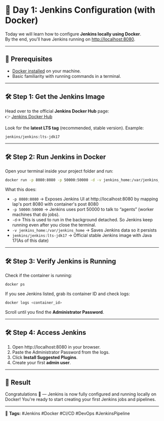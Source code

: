 # 🚀 Day 1: Jenkins Configuration (with Docker)

Today we will learn how to configure **Jenkins locally using Docker**.  
By the end, you'll have Jenkins running on [http://localhost:8080](http://localhost:8080).

---

## 📌 Prerequisites

- [Docker installed](https://docs.docker.com/get-docker/) on your machine.
- Basic familiarity with running commands in a terminal.

---

## 🛠️ Step 1: Get the Jenkins Image

Head over to the official **Jenkins Docker Hub** page:  
👉 [Jenkins Docker Hub](https://hub.docker.com/r/jenkins/jenkins)

Look for the **latest LTS tag** (recommended, stable version). Example:

```
jenkins/jenkins:lts-jdk17
```

---

## 🛠️ Step 2: Run Jenkins in Docker

Open your terminal inside your project folder and run:

```bash
docker run -p 8080:8080 -p 50000:50000 -d -v jenkins_home:/var/jenkins_home jenkins/jenkins:lts-jdk17
```

What this does:

- `-p 8080:8080` → Exposes Jenkins UI at http://localhost:8080 by mapping lap's port 8080 with container's post 8080
- `-p 50000:50000` → Jenkins uses port 50000 to talk to “agents” (worker machines that do jobs).
- `-d`→ This is used to run in the background detached. So Jenkins keep running even after you close the terminal.
- `-v jenkins_home:/var/jenkins_home` → Saves Jenkins data so it persists
- `jenkins/jenkins:lts-jdk17` → Official stable Jenkins image with Java 17(As of this date)

---

## 🛠️ Step 3: Verify Jenkins is Running

Check if the container is running:

```bash
docker ps
```

If you see Jenkins listed, grab its container ID and check logs:

```bash
docker logs <container_id>
```

Scroll until you find the **Administrator Password**.

---

## 🛠️ Step 4: Access Jenkins

1. Open http://localhost:8080 in your browser.
2. Paste the Administrator Password from the logs.
3. Click **Install Suggested Plugins**.
4. Create your first **admin user**.

---

## 🎉 Result

Congratulations 🎊 — Jenkins is now fully configured and running locally on Docker! You're ready to start creating your first Jenkins jobs and pipelines.

---

🔖 **Tags:** #Jenkins #Docker #CI/CD #DevOps #JenkinsPipeline

